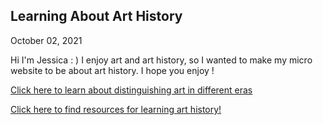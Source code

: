 Learning About Art History
---
October 02, 2021

Hi I'm Jessica : ) I enjoy art and art history, so I wanted to make my micro website to be about art history.
I hope you enjoy ! 


[Click here to learn about distinguishing art in different eras](/_posts/2021-10-02-art-eras.md)

[Click here to find resources for learning art history!](/_posts/2021-10-02-resources.md)

